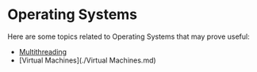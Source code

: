 # Operating Systems

Here are some topics related to Operating Systems that may prove useful:
 - [Multithreading](./Multithreading.md)
 - [Virtual Machines](./Virtual Machines.md)
